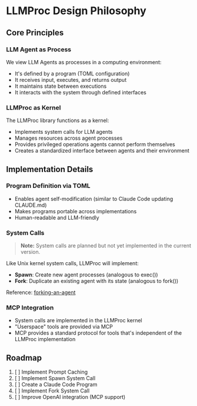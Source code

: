 # LLMProc Design Philosophy

## Core Principles

### LLM Agent as Process

We view LLM Agents as processes in a computing environment:
- It's defined by a program (TOML configuration)
- It receives input, executes, and returns output
- It maintains state between executions
- It interacts with the system through defined interfaces

### LLMProc as Kernel

The LLMProc library functions as a kernel:
- Implements system calls for LLM agents
- Manages resources across agent processes
- Provides privileged operations agents cannot perform themselves
- Creates a standardized interface between agents and their environment

## Implementation Details

### Program Definition via TOML

- Enables agent self-modification (similar to Claude Code updating CLAUDE.md)
- Makes programs portable across implementations
- Human-readable and LLM-friendly

### System Calls

> **Note:** System calls are planned but not yet implemented in the current version.

Like Unix kernel system calls, LLMProc will implement:
- **Spawn**: Create new agent processes (analogous to exec())
- **Fork**: Duplicate an existing agent with its state (analogous to fork())

Reference: [forking-an-agent](https://github.com/cccntu/forking-an-agent)

### MCP Integration

- System calls are implemented in the LLMProc kernel
- "Userspace" tools are provided via MCP
- MCP provides a standard protocol for tools that's independent of the LLMProc implementation

## Roadmap

1. [ ] Implement Prompt Caching
2. [ ] Implement Spawn System Call
3. [ ] Create a Claude Code Program 
4. [ ] Implement Fork System Call
5. [ ] Improve OpenAI integration (MCP support)